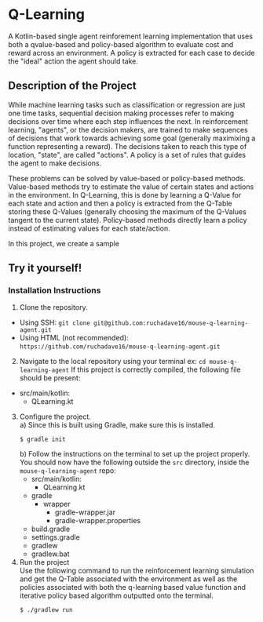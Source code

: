 # Q-Learning 

A Kotlin-based single agent reinforement learning implementation that uses both a qvalue-based and policy-based algorithm to evaluate cost and reward across an environment. A policy is extracted for each case to decide the "ideal" action the agent should take. 

## Description of the Project
While machine learning tasks such as classification or regression are just one time tasks, sequential decision making processes refer to making decisions over time where each step influences the next. In reinforcement learning, "agents", or the decision makers, are trained to make sequences of decisions that work towards achieving some goal (generally maximixing a function representing a reward). The decisions taken to reach this type of location, "state", are called "actions". A policy is a set of rules that guides the agent to make decisions.

These problems can be solved by value-based or policy-based methods. Value-based methods try to estimate the value of certain states and actions in the environment. In Q-Learning, this is done by learning a Q-Value for each state and action and then a policy is extracted from the Q-Table storing these Q-Values (generally choosing the maximum of the Q-Values tangent to the current state). Policy-based methods directly learn a policy instead of estimating values for each state/action. 

In this project, we create a sample 

## Try it yourself!
### Installation Instructions

1. Clone the repository.<br>
  - Using SSH: `git clone git@github.com:ruchadave16/mouse-q-learning-agent.git`
  - Using HTML (not recommended): `https://github.com/ruchadave16/mouse-q-learning-agent.git`
2. Navigate to the local repository using your terminal
  ex: `cd mouse-q-learning-agent`
  If this project is correctly compiled, the following file should be present:
  - src/main/kotlin:
    + QLearning.kt
3. Configure the project.<br>
    a) Since this is built using Gradle, make sure this is installed.
    ```
    $ gradle init
    ```
    b) Follow the instructions on the terminal to set up the project properly. You should now have the following outside the `src` directory, inside the `mouse-q-learning-agent` repo:
    - src/main/kotlin:
      + QLearning.kt
    - gradle
      - wrapper
        + gradle-wrapper.jar
        + gradle-wrapper.properties
    + build.gradle
    + settings.gradle
    + gradlew
    + gradlew.bat
4. Run the project<br>
    Use the following command to run the reinforcement learning simulation and get the Q-Table associated with the environment as well as the policies associated with both the q-learning based value function and iterative policy based algorithm outputted onto the terminal.
    ```
    $ ./gradlew run
    ``` 
